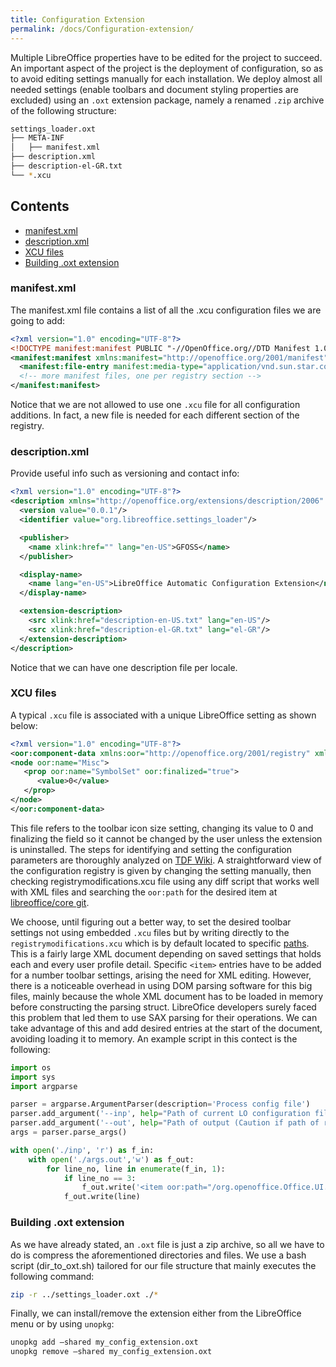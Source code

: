 ```yaml
---
title: Configuration Extension
permalink: /docs/Configuration-extension/
---
```


Multiple LibreOffice properties have to be edited for the project to succeed. An important aspect of the project is the deployment of configuration, so as to avoid editing settings manually for each installation. We deploy almost all needed settings (enable toolbars and document styling properties are excluded) using an `.oxt` extension package, namely a renamed `.zip` archive of the following structure:

```bash
settings_loader.oxt
├── META-INF
│   ├── manifest.xml
├── description.xml
├── description-el-GR.txt
└── *.xcu
```
## Contents
- [manifest.xml](#manifestxml)
- [description.xml](#descriptionxml)
- [XCU files](#xcu-files)
- [Building .oxt extension](#building-oxt-extension)

### manifest.xml
The manifest.xml file contains a list of all the .xcu configuration files we are going to add:
```xml
<?xml version="1.0" encoding="UTF-8"?>
<!DOCTYPE manifest:manifest PUBLIC "-//OpenOffice.org//DTD Manifest 1.0//EN" "Manifest.dtd">
<manifest:manifest xmlns:manifest="http://openoffice.org/2001/manifest">
  <manifest:file-entry manifest:media-type="application/vnd.sun.star.configuration-data" manifest:full-path="*.xcu"/>
  <!-- more manifest files, one per registry section -->
</manifest:manifest>
```
Notice that we are not allowed to use one `.xcu` file for all configuration additions. In fact, a new file is needed for each different section of the registry.

### description.xml
Provide useful info such as versioning and contact info:
```xml
<?xml version="1.0" encoding="UTF-8"?>
<description xmlns="http://openoffice.org/extensions/description/2006" xmlns:xlink="http://www.w3.org/1999/xlink" xmlns:lo="http://libreoffice.org/extensions/description/2011">
  <version value="0.0.1"/>
  <identifier value="org.libreoffice.settings_loader"/>

  <publisher>
    <name xlink:href="" lang="en-US">GFOSS</name>
  </publisher>

  <display-name>
    <name lang="en-US">LibreOffice Automatic Configuration Extension</name>
  </display-name>

  <extension-description>
    <src xlink:href="description-en-US.txt" lang="en-US"/>
    <src xlink:href="description-el-GR.txt" lang="el-GR"/>
  </extension-description>
</description>
```
Notice that we can have one description file per locale.

### XCU files
A typical `.xcu` file is associated with a unique LibreOffice setting as shown below:

```xml
<?xml version="1.0" encoding="UTF-8"?>
<oor:component-data xmlns:oor="http://openoffice.org/2001/registry" xmlns:xs="http://www.w3.org/2001/XMLSchema" oor:name="Common" oor:package="org.openoffice.Office">
<node oor:name="Misc">
   <prop oor:name="SymbolSet" oor:finalized="true">
      <value>0</value>
   </prop>
</node>
</oor:component-data>
```
This file refers to the toolbar icon size setting, changing its value to 0 and finalizing the field so it cannot be changed by the user unless the extension is uninstalled. The steps for identifying and setting the configuration parameters are thoroughly analyzed on [TDF Wiki](https://wiki.documentfoundation.org/images/b/b0/LibreOffice_config_extension_writing.pdf). A straightforward view of the configuration registry is given by changing the setting manually, then checking registrymodifications.xcu file using any diff script that works well with XML files and searching the `oor:path` for the desired item at [libreoffice/core git](https://cgit.freedesktop.org/libreoffice/core/tree/officecfg/registry/schema/org/openoffice).

We choose, until figuring out a better way, to set the desired toolbar settings not using embedded `.xcu` files but by writing directly to the `registrymodifications.xcu` which is by default located to specific [paths](https://wiki.documentfoundation.org/UserProfile). This is a fairly large XML document depending on saved settings that holds each and every user profile detail. Specific `<item>` entries have to be added for a number toolbar settings, arising the need for XML editing. However, there is a noticeable overhead in using DOM parsing software for this big files, mainly because the whole XML document has to be loaded in memory before constructing the parsing struct. 
LibreOfice developers surely faced this problem that led them to use SAX parsing for their operations. We can take advantage of this and add desired entries at the start of the document, avoiding loading it to memory. An example script in this contect is the following:

```Python
import os
import sys
import argparse

parser = argparse.ArgumentParser(description='Process config file')
parser.add_argument('--inp', help="Path of current LO configuration file (registrymodifications.xcu)", required=True)
parser.add_argument('--out', help="Path of output (Caution if path of registrymodifications.xcu it will be ovewritten)", required=True)
args = parser.parse_args()

with open('./inp', 'r') as f_in:
    with open('./args.out','w') as f_out:
        for line_no, line in enumerate(f_in, 1):
            if line_no == 3:
                f_out.write('<item oor:path="/org.openoffice.Office.UI.WriterWindowState/UIElements/States/org.openoffice.Office.UI.WindowState:WindowStateType['private:resource/toolbar/classificationbar']"><prop oor:name="ContextActive" oor:op="fuse"><value>true</value></prop></item>\n')
            f_out.write(line)
```   
### Building .oxt extension
As we have already stated, an `.oxt` file is just a zip archive, so all we have to do is compress the aforementioned directories and files. We use a bash script (dir_to_oxt.sh) tailored for our file structure that mainly executes the following command:
```bash
zip -r ../settings_loader.oxt ./*
``` 
Finally, we can install/remove the extension either from the LibreOffice menu or by using `unopkg`:
```bash
unopkg add –shared my_config_extension.oxt
unopkg remove –shared my_config_extension.oxt
```